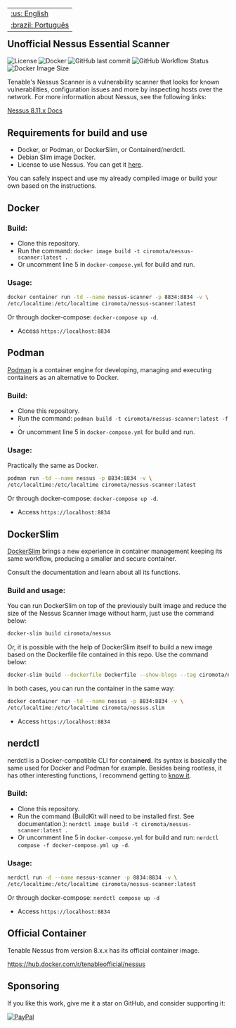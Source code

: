 </p>

<table align="right">
 <tr><td><a href="https://github.com/ciro-mota/nessus-scanner/blob/main/README.md">:us: English</a></td></tr>
 <tr><td><a href="https://github.com/ciro-mota/nessus-scanner/blob/main/README.pt-br.md">:brazil: Português</a></td></tr>
</table>

<h2>Unofficial Nessus Essential Scanner</h2>

![License](https://img.shields.io/badge/License-GPLv3-blue.svg?style=for-the-badge)
![Docker](https://img.shields.io/badge/Docker-2CA5E0?style=for-the-badge&logo=docker&logoColor=white)
![GitHub last commit](https://img.shields.io/github/last-commit/ciro-mota/nessus-scanner?style=for-the-badge)
![GitHub Workflow Status](https://img.shields.io/github/workflow/status/ciro-mota/nessus-scanner/Docker%20Nessus-Scanner%20CI?style=for-the-badge)
![Docker Image Size](https://img.shields.io/docker/image-size/ciromota/nessus-scanner/latest?style=for-the-badge)

Tenable's Nessus Scanner is a vulnerability scanner that looks for known vulnerabilities, configuration issues and more by inspecting hosts over the network. For more information about Nessus, see the following links:

[Nessus 8.11.x Docs](https://docs.tenable.com/nessus/Content/GettingStarted.htm)

## Requirements for build and use

- Docker, or Podman, or DockerSlim, or Containerd/nerdctl.
- Debian Slim image Docker.
- License to use Nessus. You can get it [here](https://www.tenable.com/products/nessus/activation-code).

You can safely inspect and use my already compiled image or build your own based on the instructions.

## Docker
### Build:

- Clone this repository.
- Run the command: `docker image build -t ciromota/nessus-scanner:latest .`
- Or uncomment line 5 in `docker-compose.yml` for build and run.

### Usage:

```bash
docker container run -td --name nessus-scanner -p 8834:8834 -v \
/etc/localtime:/etc/localtime ciromota/nessus-scanner:latest
```
Or through docker-compose: `docker-compose up -d`.

- Access `https://localhost:8834`

## Podman

[Podman](https://podman.io/) is a container engine for developing, managing and executing containers as an alternative to Docker.

### Build:

- Clone this repository.
- Run the command: `podman build -t ciromota/nessus-scanner:latest -f .`
- Or uncomment line 5 in `docker-compose.yml` for build and run.

### Usage:

Practically the same as Docker.

```bash
podman run -td --name nessus -p 8834:8834 -v \
/etc/localtime:/etc/localtime ciromota/nessus-scanner:latest
```
Or through docker-compose: `docker-compose up -d`.

- Access `https://localhost:8834`

## DockerSlim

[DockerSlim](https://github.com/docker-slim/docker-slim) brings a new experience in container management keeping its same workflow, producing a smaller and secure container.

Consult the documentation and learn about all its functions.

### Build and usage:

You can run DockerSlim on top of the previously built image and reduce the size of the Nessus Scanner image without harm, just use the command below:

```bash
docker-slim build ciromota/nessus
```

Or, it is possible with the help of DockerSlim itself to build a new image based on the Dockerfile file contained in this repo. Use the command below:

```bash
docker-slim build --dockerfile Dockerfile --show-blogs --tag ciromota/nessus.slim .
```

In both cases, you can run the container in the same way:

```bash
docker container run -td --name nessus -p 8834:8834 -v \
/etc/localtime:/etc/localtime ciromota/nessus.slim
```
- Access `https://localhost:8834`

## nerdctl

nerdctl is a Docker-compatible CLI for contai**nerd**. Its syntax is basically the same used for Docker and Podman for example. Besides being rootless, it has other interesting functions, I recommend getting to [know it](https://github.com/containerd/nerdctl).

### Build:

- Clone this repository.
- Run the command (BuildKit will need to be installed first. See documentation.): `nerdctl image build -t ciromota/nessus-scanner:latest .`
- Or uncomment line 5 in `docker-compose.yml` for build and run: `nerdctl compose -f docker-compose.yml up -d`.

### Usage:

```bash
nerdctl run -d --name nessus-scanner -p 8834:8834 -v \
/etc/localtime:/etc/localtime ciromota/nessus-scanner:latest
```
Or through docker-compose: `nerdctl compose up -d`

- Access `https://localhost:8834`

## Official Container

Tenable Nessus from version 8.x.x has its official container image.

https://hub.docker.com/r/tenableofficial/nessus

## Sponsoring

If you like this work, give me it a star on GitHub, and consider supporting it:

[![PayPal](https://img.shields.io/badge/PayPal-00457C?style=for-the-badge&logo=paypal&logoColor=white)](https://www.paypal.com/donate/?business=VUS6R8TX53NTS&no_recurring=0&currency_code=USD)